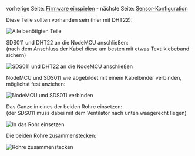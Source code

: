 vorherige Seite: [Firmware einspielen](/opendata-stuttgart/meta/wiki/Firmware-einspielen) - nächste Seite: [Sensor-Konfiguration](/opendata-stuttgart/meta/wiki/Konfiguration-der-Sensoren)  
  
Diese Teile sollten vorhanden sein (hier mit DHT22):  
  
![Alle benötigten Teile](https://github.com/opendata-stuttgart/meta/raw/master/images/zusammenbau/1_-_alle_Teile.jpg)  
  
SDS011 und DHT22 an die NodeMCU anschließen:  
(nach dem Anschluss der Kabel diese am besten mit etwas Textilklebeband sichern)   
  
![SDS011 und DHT22 an die NodeMCU anschließen](https://github.com/opendata-stuttgart/meta/raw/master/images/zusammenbau/2_-_Sensoren_an_NodeMCU_anschliessen.jpg)  
  
NodeMCU und SDS011 wie abgebildet mit einem Kabelbinder verbinden, möglichst fest anziehen:  
  
![NodeMCU und SDS011 verbinden](https://github.com/opendata-stuttgart/meta/raw/master/images/zusammenbau/3_-_SDS011_und_NodeMCU_zusammensetzen.jpg)  
  
Das Ganze in eines der beiden Rohre einsetzen:  
(der SDS011 muss dabei mit dem Ventilator nach unten waagerecht liegen)  
  
![In das Rohr einsetzen](https://github.com/opendata-stuttgart/meta/raw/master/images/zusammenbau/4_-_das_ganze_in_das_Rohr_einsetzen.jpg)  
  
Die beiden Rohre zusammenstecken:  
  
![Rohre zusammenstecken](https://github.com/opendata-stuttgart/meta/raw/master/images/zusammenbau/5_-_die_beiden_Rohre_zusammenstecken.jpg)  